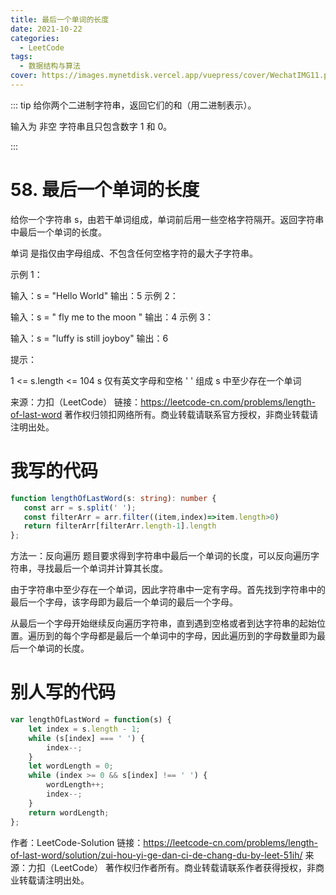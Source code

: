 ```yaml
---
title: 最后一个单词的长度
date: 2021-10-22
categories: 
  - LeetCode
tags:
  - 数据结构与算法
cover: https://images.mynetdisk.vercel.app/vuepress/cover/WechatIMG11.png
---
```


::: tip
给你两个二进制字符串，返回它们的和（用二进制表示）。

输入为 非空 字符串且只包含数字 1 和 0。

:::

<!-- more -->
# 58. 最后一个单词的长度
给你一个字符串 s，由若干单词组成，单词前后用一些空格字符隔开。返回字符串中最后一个单词的长度。

单词 是指仅由字母组成、不包含任何空格字符的最大子字符串。

示例 1：

输入：s = "Hello World"
输出：5
示例 2：

输入：s = "   fly me   to   the moon  "
输出：4
示例 3：

输入：s = "luffy is still joyboy"
输出：6
 

提示：

1 <= s.length <= 104
s 仅有英文字母和空格 ' ' 组成
s 中至少存在一个单词

来源：力扣（LeetCode）
链接：https://leetcode-cn.com/problems/length-of-last-word
著作权归领扣网络所有。商业转载请联系官方授权，非商业转载请注明出处。

# 我写的代码
```ts
function lengthOfLastWord(s: string): number {
   const arr = s.split(' ');
   const filterArr = arr.filter((item,index)=>item.length>0)
   return filterArr[filterArr.length-1].length
};
```

方法一：反向遍历
题目要求得到字符串中最后一个单词的长度，可以反向遍历字符串，寻找最后一个单词并计算其长度。

由于字符串中至少存在一个单词，因此字符串中一定有字母。首先找到字符串中的最后一个字母，该字母即为最后一个单词的最后一个字母。

从最后一个字母开始继续反向遍历字符串，直到遇到空格或者到达字符串的起始位置。遍历到的每个字母都是最后一个单词中的字母，因此遍历到的字母数量即为最后一个单词的长度。

# 别人写的代码
```js
var lengthOfLastWord = function(s) {
    let index = s.length - 1;
    while (s[index] === ' ') {
        index--;
    }
    let wordLength = 0;
    while (index >= 0 && s[index] !== ' ') {
        wordLength++;
        index--;
    }
    return wordLength;
};
```

作者：LeetCode-Solution
链接：https://leetcode-cn.com/problems/length-of-last-word/solution/zui-hou-yi-ge-dan-ci-de-chang-du-by-leet-51ih/
来源：力扣（LeetCode）
著作权归作者所有。商业转载请联系作者获得授权，非商业转载请注明出处。